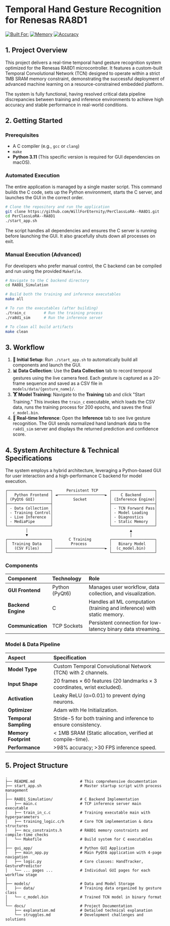# Temporal Hand Gesture Recognition for Renesas RA8D1

[![Built For:](https://img.shields.io/badge/Built%20For-Renesas%20RA8D1-blue)](https://www.renesas.com/us/en/products/microcontrollers-microprocessors/ra-cortex-m-mcus/ra8d1-480-mhz-arm-cortex-m85-based-microcontroller-helium-and-trustzone)
[![Memory](https://img.shields.io/badge/Memory-%3C1MB%20SRAM-orange)]()
[![Accuracy](https://img.shields.io/badge/Accuracy-98%25%2B-success)]()

## 1. Project Overview

This project delivers a real-time temporal hand gesture recognition system optimized for the Renesas RA8D1 microcontroller. It features a custom-built Temporal Convolutional Network (TCN) designed to operate within a strict 1MB SRAM memory constraint, demonstrating the successful deployment of advanced machine learning on a resource-constrained embedded platform.

The system is fully functional, having resolved critical data pipeline discrepancies between training and inference environments to achieve high accuracy and stable performance in real-world conditions.

## 2. Getting Started

### Prerequisites
- A C compiler (e.g., `gcc` or `clang`)
- `make`
- **Python 3.11** (This specific version is required for GUI dependencies on macOS).

### Automated Execution

The entire application is managed by a single master script. This command builds the C code, sets up the Python environment, starts the C server, and launches the GUI in the correct order.

```bash
# Clone the repository and run the application
git clone https://github.com/WillForEternity/PerClassLoRA--RA8D1.git
cd PerClassLoRA--RA8D1
./start_app.sh
```

The script handles all dependencies and ensures the C server is running before launching the GUI. It also gracefully shuts down all processes on exit.

### Manual Execution (Advanced)
For developers who prefer manual control, the C backend can be compiled and run using the provided `Makefile`.

```bash
# Navigate to the C backend directory
cd RA8D1_Simulation

# Build both the training and inference executables
make all

# To run the executables (after building)
./train_c        # Run the training process
./ra8d1_sim      # Run the inference server

# To clean all build artifacts
make clean
```

## 3. Workflow

1.  **🚀 Initial Setup**: Run `./start_app.sh` to automatically build all components and launch the GUI.
2.  **📊 Data Collection**: Use the **Data Collection** tab to record temporal gestures using the live camera feed. Each gesture is captured as a 20-frame sequence and saved as a CSV file in `models/data/{gesture_name}/`.
3.  **🏋️ Model Training**: Navigate to the **Training** tab and click "Start Training." This invokes the `train_c` executable, which loads the CSV data, runs the training process for 200 epochs, and saves the final `c_model.bin`.
4.  **🎯 Real-time Inference**: Open the **Inference** tab to see live gesture recognition. The GUI sends normalized hand landmark data to the `ra8d1_sim` server and displays the returned prediction and confidence score.

## 4. System Architecture & Technical Specifications

The system employs a hybrid architecture, leveraging a Python-based GUI for user interaction and a high-performance C backend for model execution.

```
┌───────────────────┐      Persistent TCP     ┌───────────────────┐
│   Python Frontend │ ◄─────────────────────► │    C Backend      │
│ (PyQt6 GUI)       │         Socket          │ (Inference Engine)│
├───────────────────┤                         ├───────────────────┤
│ - Data Collection │                         │ - TCN Forward Pass│
│ - Training Control│                         │ - Model Loading   │
│ - Live Inference  │                         │ - Diagnostics     │
│ - MediaPipe       │                         │ - Static Memory   │
└───────────────────┘                         └───────────────────┘
         │                                             ▲
         ▼                                             │
┌───────────────────┐       C Training        ┌───────────────────┐
│  Training Data    │        Process          │   Binary Model    │
│   (CSV Files)     │ ──────────────────────► |  (c_model.bin)    │
└───────────────────┘                         └───────────────────┘
```

### Components

| Component | Technology | Role |
| :--- | :--- | :--- |
| **GUI Frontend** | Python (PyQt6) | Manages user workflow, data collection, and visualization. |
| **Backend Engine** | C | Handles all ML computation (training and inference) with static memory. |
| **Communication** | TCP Sockets | Persistent connection for low-latency binary data streaming. |

### Model & Data Pipeline

| Aspect | Specification |
| :--- | :--- |
| **Model Type** | Custom Temporal Convolutional Network (TCN) with 2 channels. |
| **Input Shape** | 20 frames × 60 features (20 landmarks × 3 coordinates, wrist excluded). |
| **Activation** | Leaky ReLU (α=0.01) to prevent dying neurons. |
| **Optimizer** | Adam with He Initialization. |
| **Temporal Sampling**| Stride-5 for both training and inference to ensure consistency. |
| **Memory Footprint** | < 1MB SRAM (Static allocation, verified at compile-time). |
| **Performance** | >98% accuracy; >30 FPS inference speed. |

## 5. Project Structure

```
.
├── README.md                    # This comprehensive documentation
├── start_app.sh                 # Master startup script with process management
│
├── RA8D1_Simulation/            # C Backend Implementation
│   ├── main.c                   # TCP inference server main executable
│   ├── train_in_c.c             # Training executable main with hyperparameters
│   ├── training_logic.c/h       # Core TCN implementation & data structures
│   ├── mcu_constraints.h        # RA8D1 memory constraints and compile-time checks
│   └── Makefile                 # Build system for C executables
│
├── gui_app/                     # Python GUI Application
│   ├── main_app.py              # Main PyQt6 application with 4-page navigation
│   ├── logic.py                 # Core classes: HandTracker, GesturePredictor
│   └── ... pages ...            # Individual GUI pages for each workflow stage
│
├── models/                      # Data and Model Storage
│   ├── data/                    # Training data organized by gesture class
│   └── c_model.bin              # Trained TCN model in binary format
│
└── docs/                        # Project Documentation
    ├── explanation.md           # Detailed technical explanation
    └── struggles.md             # Development challenges and solutions
```

